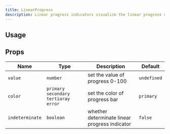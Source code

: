 ```yaml
---
title: LinearProgress
description: Linear progress indicators visualize the linear progress of a task, where the progress is displayed as a bar.
---
```


## Usage

<usage></usage>

## Props

| Name            | Type                                      | Description                                   | Default     |
| --------------- | ----------------------------------------- | --------------------------------------------- | ----------- |
| `value`         | `number`                                  | set the value of progress 0-100               | `undefined` |
| `color`         | `primary` `secondary` `tertiaray` `error` | set the color of progress bar                 | `primary`   |
| `indeterminate` | `boolean`                                 | whether determinate linear progress indicator | `false`     |

